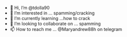 - 👋 Hi, I’m @tdolla90
- 👀 I’m interested in ... spamming/cracking
- 🌱 I’m currently learning ...how to crack 
- 💞️ I’m looking to collaborate on ... spamming 
- 📫 How to reach me ... @Maryandrew88h on telegram 

<!---
tdolla90/tdolla90 is a ✨ special ✨ repository because its `README.md` (this file) appears on your GitHub profile.
You can click the Preview link to take a look at your changes.
--->
